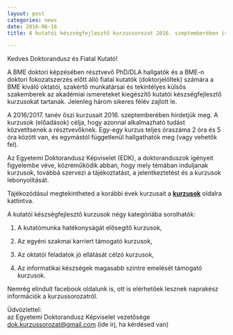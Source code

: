 ```yaml
---
layout: post
categories: news
date: 2016-06-16
title: A kutatói készségfejlesztő kurzussorozat 2016. szeptemberében is indul a BME-n

---
```


Kedves Doktorandusz és Fiatal Kutató!

A BME doktori képzésében résztvevő PhD/DLA hallgatók és a BME-n doktori fokozatszerzés előtt álló fiatal kutatók (doktorjelöltek) számára a BME kiváló oktatói, szakértő munkatársai és tekintélyes külsős szakemberek az akadémiai ismereteket kiegészítő kutatói készségfejlesztő kurzusokat tartanak. Jelenleg három sikeres félév zajlott le.

A 2016/2017. tanév őszi kurzusait 2016. szeptemberében hirdetjük meg. A kurzusok (előadások) célja, hogy azonnal alkalmazható tudást közvetítsenek a résztvevőknek. Egy-egy kurzus teljes óraszáma 2 óra és 5 óra között van, és egymástól függetlenül hallgathatók meg (vagy vehetők fel).

Az Egyetemi Doktorandusz Képviselet (EDK), a doktoranduszok igényeit figyelembe véve, közreműködik abban, hogy mely témában induljanak kurzusok, továbbá szervezi a tájékoztatást, a jelentkeztetést és a kurzusok lebonyolítását.

Tájékozódásul megtekintheted a korábbi évek kurzusait a  **[kurzusok](/lectures.html)** oldalra kattintva.

A kutatói készségfejlesztő kurzusok négy kategóriába sorolhatók:

1.	A kutatómunka hatékonyságát elősegítő kurzusok,

2.	Az egyéni szakmai karriert támogató kurzusok,

3.	Az oktatói feladatok jó ellátását célzó kurzusok,

4.	Az informatikai készségek magasabb szintre emelését támogató kurzusok.

Nemrég elindult facebook oldalunk is, ott is elérhetőek lesznek naprakész információk a kurzussorozatról.

Üdvözlettel:<br/>
az Egyetemi Doktorandusz Képviselet vezetősége<br/>
dok.kurzussorozat@gmail.com (ide írj, ha kérdésed van)
